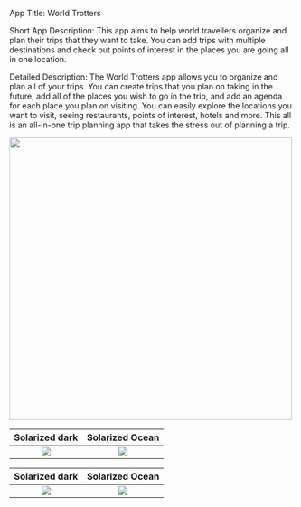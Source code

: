App Title:
	World Trotters
	
Short App Description:
	This app aims to help world travellers organize and plan their trips that they want to take. 
  You can add trips with multiple destinations and check out points of interest in the places you are going all in one location.

Detailed Description:
  The World Trotters app allows you to organize and plan all of your trips. 
  You can create trips that you plan on taking in the future, add all of the places you wish to go in the trip, 
  and add an agenda for each place you plan on visiting. You can easily explore the locations you want to visit,
  seeing restaurants, points of interest, hotels and more. This all is an all-in-one trip planning app that takes the 
  stress out of planning a trip.
  
  
  
  
  <img src="https://user-images.githubusercontent.com/28626866/39006331-b957479a-43d0-11e8-8d34-29717d2a96c8.png" height = "500px"/>
  
  
  
  
Solarized dark             |  Solarized Ocean
:-------------------------:|:-------------------------: 
![](https://bit.ly/2HCnN6W)  |  ![](https://bit.ly/2Hc3Twk)

Solarized dark             |  Solarized Ocean
:-------------------------:|:-------------------------:
![](https://bit.ly/2J7Aofw)  |  ![](https://bit.ly/2F1076X)
